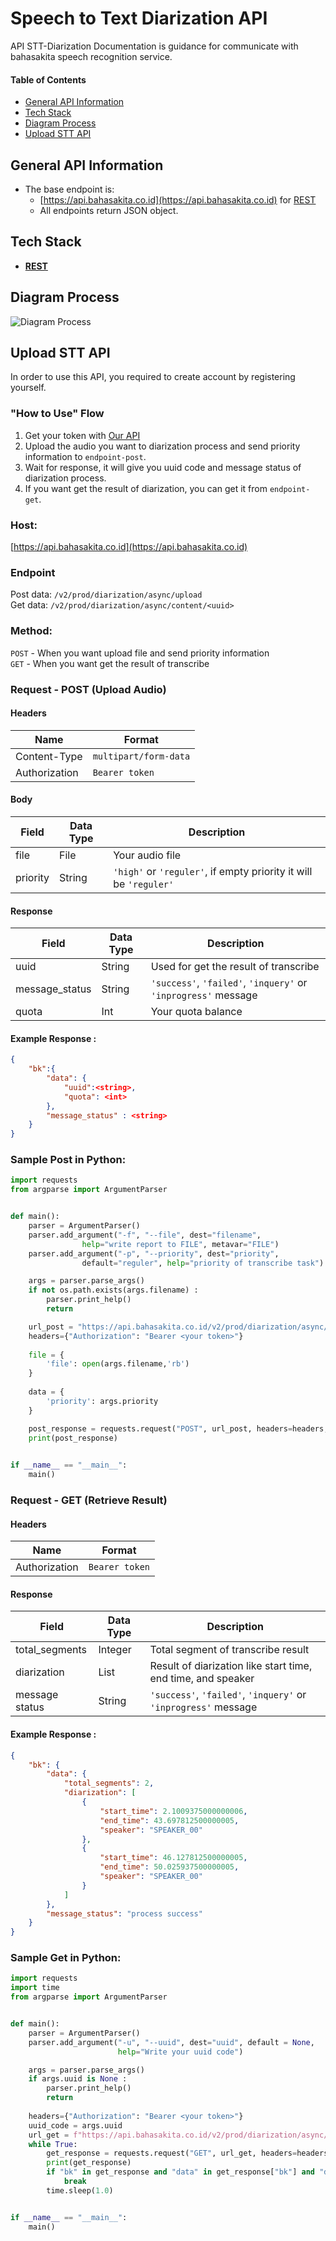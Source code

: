 # **Speech to Text Diarization API**
API STT-Diarization Documentation is guidance for communicate with bahasakita speech recognition service.

#### **Table of Contents**
  - [General API Information](#general-api-information)
  - [Tech Stack](#tech-stack)
  - [Diagram Process](#diagram-process)
  - [Upload STT API](#upload-stt-api) 

## **General API Information**
  - The base endpoint is: 
    - [https://api.bahasakita.co.id](https://api.bahasakita.co.id) for [REST](https://restfulapi.net/)
     - All endpoints return JSON object.

## **Tech Stack**
  - **[REST](https://restfulapi.net/)**  

## **Diagram Process**
  ![Diagram Process](/asset/stt-diarization.png "Diagram Process")
 
 
## **Upload STT API**
  In order to use this API, you required to create account by registering yourself.

### **"How to Use" Flow**
  1. Get your token with [Our API](./Auth-API.md) 
  2. Upload the audio you want to diarization process and send priority information to `endpoint-post`. 
  3. Wait for response, it will give you uuid code and message status of diarization process.
  4. If you want get the result of diarization, you can get it from `endpoint-get`.
   
### **Host:**
  [https://api.bahasakita.co.id](https://api.bahasakita.co.id)

### **Endpoint**
 Post data: `/v2/prod/diarization/async/upload` \
 Get data: `/v2/prod/diarization/async/content/<uuid>`

### **Method:**
  `POST` - When you want upload file and send priority information \
  `GET` - When you want get the result of transcribe 

### **Request - POST** (Upload Audio)
#### **Headers**
  | Name | Format |
  | ------ | ------ |
  | Content-Type | `multipart/form-data` |
  | Authorization | `Bearer token` |

#### **Body**
  | Field | Data Type | Description |
  | ------ | ------ | ------ |
  | file | File | Your audio file  |
  | priority | String | `'high'` or `'reguler'`, if empty priority it will be `'reguler'` |

#### **Response**
  | Field | Data Type | Description |
  | ------ | ------ | ------ |
  | uuid | String | Used for get the result of transcribe |
  | message_status | String | `'success'`, `'failed'`, `'inquery'` or `'inprogress'` message |
  | quota | Int | Your quota balance |

#### **Example Response :**
```json
{
    "bk":{
        "data": { 
            "uuid":<string>,
            "quota": <int>
        },
        "message_status" : <string> 
    }
}
```
### **Sample Post in Python:**
```python
import requests
from argparse import ArgumentParser


def main():
    parser = ArgumentParser()
    parser.add_argument("-f", "--file", dest="filename",
                help="write report to FILE", metavar="FILE")
    parser.add_argument("-p", "--priority", dest="priority",
                default="reguler", help="priority of transcribe task")

    args = parser.parse_args()
    if not os.path.exists(args.filename) :
        parser.print_help()
        return

    url_post = "https://api.bahasakita.co.id/v2/prod/diarization/async/upload"
    headers={"Authorization": "Bearer <your token>"}
    
    file = {
        'file': open(args.filename,'rb')
    }
    
    data = {
        'priority': args.priority
    }

    post_response = requests.request("POST", url_post, headers=headers, files=file, data=data).json()
    print(post_response)
  

if __name__ == "__main__":
    main()
```

### **Request - GET** (Retrieve Result)
#### **Headers**
  | Name | Format |
  | ------ | ------ |
  | Authorization | `Bearer token` |

#### **Response**
  | Field | Data Type | Description |
  | ------ | ------ | ------ |
  | total_segments | Integer | Total segment of transcribe result |
  | diarization | List | Result of diarization like start time, end time, and speaker|
  | message status | String | `'success'`, `'failed'`, `'inquery'` or `'inprogress'` message |

#### **Example Response :**
```json
{
    "bk": {
        "data": {
            "total_segments": 2,
            "diarization": [
                {
                    "start_time": 2.1009375000000006,
                    "end_time": 43.697812500000005,
                    "speaker": "SPEAKER_00"
                },
                {
                    "start_time": 46.127812500000005,
                    "end_time": 50.025937500000005,
                    "speaker": "SPEAKER_00"
                }
            ]
        },
        "message_status": "process success"
    }
}
```



### **Sample Get in Python:**
```python
import requests
import time
from argparse import ArgumentParser


def main():
    parser = ArgumentParser()
    parser.add_argument("-u", "--uuid", dest="uuid", default = None,
                        help="Write your uuid code")

    args = parser.parse_args()
    if args.uuid is None :
        parser.print_help()
        return
    
    headers={"Authorization": "Bearer <your token>"}
    uuid_code = args.uuid    
    url_get = f"https://api.bahasakita.co.id/v2/prod/diarization/async/content/{uuid_code}"
    while True:
        get_response = requests.request("GET", url_get, headers=headers).json()
        print(get_response)
        if "bk" in get_response and "data" in get_response["bk"] and "diarization" in get_response["bk"]["data"]:
            break
        time.sleep(1.0)


if __name__ == "__main__":
    main()
```